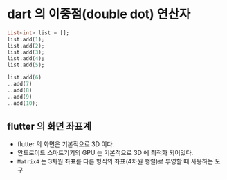 # dart 의 이중점(double dot) 연산자

```dart
List<int> list = [];
list.add(1);
list.add(2);
list.add(3);
list.add(4);
list.add(5);

list.add(6)
..add(7)
..add(8)
..add(9)
..add(10);
```

## flutter 의 화면 좌표계

- flutter 의 화면은 기본적으로 3D 이다.
- 안드로이드 스마트기기의 GPU 는 기본적으로 3D 에 최적화 되어있다.
- `Matrix4` 는 3차원 좌표를 다른 형식의 좌표(4차원 행렬)로 투영할 때 사용하는 도구
